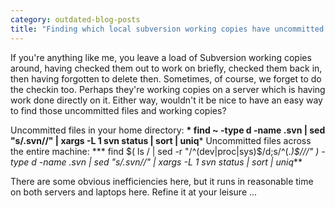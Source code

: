 ```yaml
---
category: outdated-blog-posts
title: "Finding which local subversion working copies have uncommitted changes"
---
```


If you're anything like me, you leave a load of Subversion working
copies around, having checked them out to work on briefly, checked them
back in, then having forgotten to delete then. Sometimes, of course, we
forget to do the checkin too. Perhaps they're working copies on a server
which is having work done directly on it. Either way, wouldn't it be
nice to have an easy way to find those uncommitted files and working
copies?

Uncommitted files in your home directory: **\* find ~ -type d -name .svn
| sed "s/.svn//" | xargs -L 1 svn status | sort | uniq**\* Uncommitted
files across the entire machine: **\* find
$( ls / | sed -r "/^(dev|proc|sys)$/d;s/^(.*)$///" ) -type d -name .svn
| sed "s/.svn//" | xargs -L 1 svn status | sort | uniq*\*\*

There are some obvious inefficiencies here, but it runs in reasonable
time on both servers and laptops here. Refine it at your leisure ...
